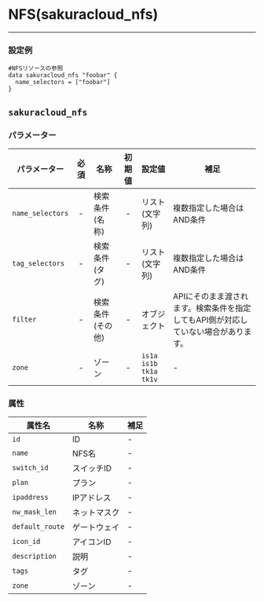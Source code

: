 # NFS(sakuracloud_nfs)

---

### 設定例

```hcl
#NFSリソースの参照
data sakuracloud_nfs "foobar" {
  name_selectors = ["foobar"]
}
```

## `sakuracloud_nfs`

### パラメーター

|パラメーター       |必須  |名称           |初期値     |設定値                         |補足                                          |
|-----------------|:---:|----------------|:--------:|-------------------------------|----------------------------------------------|
| `name_selectors`  | -   | 検索条件(名称)      | -        | リスト(文字列)           | 複数指定した場合はAND条件  |
| `tag_selectors`   | -   | 検索条件(タグ)      | -        | リスト(文字列)           | 複数指定した場合はAND条件  |
| `filter`          | -   | 検索条件(その他)    | -        | オブジェクト             | APIにそのまま渡されます。検索条件を指定してもAPI側が対応していない場合があります。 |
| `zone`            | -   | ゾーン | - | `is1a`<br />`is1b`<br />`tk1a`<br />`tk1v` | - |

### 属性

|属性名          | 名称             | 補足                  |
|---------------|------------------|----------------------|
| `id`            | ID | -                    |
| `name`          | NFS名 | - |
| `switch_id`     | スイッチID | - |
| `plan`          | プラン     | - |
| `ipaddress`     | IPアドレス | - |
| `nw_mask_len`   | ネットマスク | - |
| `default_route` | ゲートウェイ | - |
| `icon_id`       | アイコンID  | - |
| `description`   | 説明      | - |
| `tags`          | タグ      | - |
| `zone`          | ゾーン    | - |

